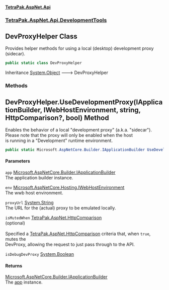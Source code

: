 #### [TetraPak.AspNet.Api](index.md 'index')
### [TetraPak.AspNet.Api.DevelopmentTools](TetraPak_AspNet_Api_DevelopmentTools.md 'TetraPak.AspNet.Api.DevelopmentTools')
## DevProxyHelper Class
Provides helper methods for using a local (desktop) development proxy (sidecar).  
```csharp
public static class DevProxyHelper
```

Inheritance [System.Object](https://docs.microsoft.com/en-us/dotnet/api/System.Object 'System.Object') &#129106; DevProxyHelper  
### Methods
<a name='TetraPak_AspNet_Api_DevelopmentTools_DevProxyHelper_UseDevelopmentProxy(Microsoft_AspNetCore_Builder_IApplicationBuilder_Microsoft_AspNetCore_Hosting_IWebHostEnvironment_string_TetraPak_AspNet_HttpComparison__bool)'></a>
## DevProxyHelper.UseDevelopmentProxy(IApplicationBuilder, IWebHostEnvironment, string, HttpComparison?, bool) Method
Enables the behavior of a local "development proxy" (a.k.a. "sidecar").  
Please note that the proxy will only be enabled when the host  
is running in a "Development" runtime environment.   
```csharp
public static Microsoft.AspNetCore.Builder.IApplicationBuilder UseDevelopmentProxy(this Microsoft.AspNetCore.Builder.IApplicationBuilder app, Microsoft.AspNetCore.Hosting.IWebHostEnvironment env, string proxyUrl, TetraPak.AspNet.HttpComparison? isMutedWhen=null, bool isDebugDevProxy=false);
```
#### Parameters
<a name='TetraPak_AspNet_Api_DevelopmentTools_DevProxyHelper_UseDevelopmentProxy(Microsoft_AspNetCore_Builder_IApplicationBuilder_Microsoft_AspNetCore_Hosting_IWebHostEnvironment_string_TetraPak_AspNet_HttpComparison__bool)_app'></a>
`app` [Microsoft.AspNetCore.Builder.IApplicationBuilder](https://docs.microsoft.com/en-us/dotnet/api/Microsoft.AspNetCore.Builder.IApplicationBuilder 'Microsoft.AspNetCore.Builder.IApplicationBuilder')  
The application builder instance.  
  
<a name='TetraPak_AspNet_Api_DevelopmentTools_DevProxyHelper_UseDevelopmentProxy(Microsoft_AspNetCore_Builder_IApplicationBuilder_Microsoft_AspNetCore_Hosting_IWebHostEnvironment_string_TetraPak_AspNet_HttpComparison__bool)_env'></a>
`env` [Microsoft.AspNetCore.Hosting.IWebHostEnvironment](https://docs.microsoft.com/en-us/dotnet/api/Microsoft.AspNetCore.Hosting.IWebHostEnvironment 'Microsoft.AspNetCore.Hosting.IWebHostEnvironment')  
The wwb host environment.  
  
<a name='TetraPak_AspNet_Api_DevelopmentTools_DevProxyHelper_UseDevelopmentProxy(Microsoft_AspNetCore_Builder_IApplicationBuilder_Microsoft_AspNetCore_Hosting_IWebHostEnvironment_string_TetraPak_AspNet_HttpComparison__bool)_proxyUrl'></a>
`proxyUrl` [System.String](https://docs.microsoft.com/en-us/dotnet/api/System.String 'System.String')  
The URL for the (actual) proxy to be emulated locally.  
  
<a name='TetraPak_AspNet_Api_DevelopmentTools_DevProxyHelper_UseDevelopmentProxy(Microsoft_AspNetCore_Builder_IApplicationBuilder_Microsoft_AspNetCore_Hosting_IWebHostEnvironment_string_TetraPak_AspNet_HttpComparison__bool)_isMutedWhen'></a>
`isMutedWhen` [TetraPak.AspNet.HttpComparison](https://docs.microsoft.com/en-us/dotnet/api/TetraPak.AspNet.HttpComparison 'TetraPak.AspNet.HttpComparison')  
(optional)<br/>  
Specified a [TetraPak.AspNet.HttpComparison](https://docs.microsoft.com/en-us/dotnet/api/TetraPak.AspNet.HttpComparison 'TetraPak.AspNet.HttpComparison') criteria that, when `true`, mutes the  
DevProxy, allowing the request to just pass through to the API.  
  
<a name='TetraPak_AspNet_Api_DevelopmentTools_DevProxyHelper_UseDevelopmentProxy(Microsoft_AspNetCore_Builder_IApplicationBuilder_Microsoft_AspNetCore_Hosting_IWebHostEnvironment_string_TetraPak_AspNet_HttpComparison__bool)_isDebugDevProxy'></a>
`isDebugDevProxy` [System.Boolean](https://docs.microsoft.com/en-us/dotnet/api/System.Boolean 'System.Boolean')  
  
#### Returns
[Microsoft.AspNetCore.Builder.IApplicationBuilder](https://docs.microsoft.com/en-us/dotnet/api/Microsoft.AspNetCore.Builder.IApplicationBuilder 'Microsoft.AspNetCore.Builder.IApplicationBuilder')  
The [app](TetraPak_AspNet_Api_DevelopmentTools_DevProxyHelper.md#TetraPak_AspNet_Api_DevelopmentTools_DevProxyHelper_UseDevelopmentProxy(Microsoft_AspNetCore_Builder_IApplicationBuilder_Microsoft_AspNetCore_Hosting_IWebHostEnvironment_string_TetraPak_AspNet_HttpComparison__bool)_app 'TetraPak.AspNet.Api.DevelopmentTools.DevProxyHelper.UseDevelopmentProxy(Microsoft.AspNetCore.Builder.IApplicationBuilder, Microsoft.AspNetCore.Hosting.IWebHostEnvironment, string, TetraPak.AspNet.HttpComparison?, bool).app') instance.  
  
